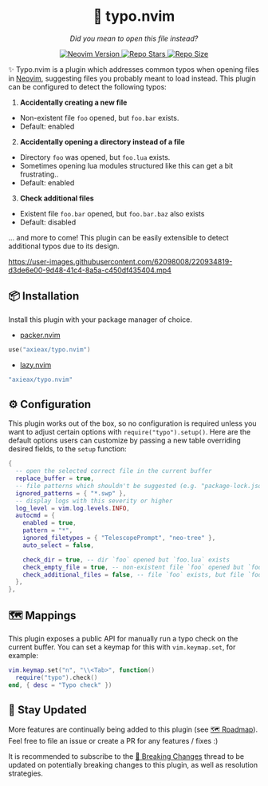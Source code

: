 <h1 align="center">🙈 typo.nvim</h1>
<p align="center"><i>Did you mean to open this file instead?</i></p>
<p align="center">
  <a href="https://github.com/neovim/neovim">
    <img alt="Neovim Version" src="https://img.shields.io/static/v1?label=&message=%3E%3D0.7&style=for-the-badge&logo=neovim&color=green&labelColor=302D41"/>
  </a>
  <a href="https://github.com/axieax/typo.nvim/stargazers">
    <img alt="Repo Stars" src="https://img.shields.io/github/stars/axieax/typo.nvim?style=for-the-badge&color=yellow&label=%E2%AD%90&labelColor=302D41"/>
  </a>
  <a href="https://github.com/axieax/typo.nvim">
    <img alt="Repo Size" src="https://img.shields.io/github/repo-size/axieax/typo.nvim?label=&color=orange&logo=hackthebox&style=for-the-badge&logoColor=lightgray&labelColor=302D41"/>
  </a>
</p>

✨ Typo.nvim is a plugin which addresses common typos when opening files in [Neovim](https://neovim.io), suggesting files you probably meant to load instead. This plugin can be configured to detect the following typos:

1. **Accidentally creating a new file**

- Non-existent file `foo` opened, but `foo.bar` exists.
- Default: enabled

2. **Accidentally opening a directory instead of a file**

- Directory `foo` was opened, but `foo.lua` exists.
- Sometimes opening lua modules structured like this can get a bit frustrating..
- Default: enabled

3. **Check additional files**

- Existent file `foo.bar` opened, but `foo.bar.baz` also exists
- Default: disabled

... and more to come! This plugin can be easily extensible to detect additional typos due to its design.

https://user-images.githubusercontent.com/62098008/220934819-d3de6e00-9d48-41c4-8a5a-c450df435404.mp4

## 📦 Installation

Install this plugin with your package manager of choice.

- [packer.nvim](https://github.com/wbthomason/packer.nvim)

```lua
use("axieax/typo.nvim")
```

- [lazy.nvim](https://github.com/folke/lazy.nvim)

```lua
"axieax/typo.nvim"
```

## ⚙️ Configuration

This plugin works out of the box, so no configuration is required unless you want to adjust certain options with `require("typo").setup()`. Here are the default options users can customize by passing a new table overriding desired fields, to the `setup` function:

```lua
{
  -- open the selected correct file in the current buffer
  replace_buffer = true,
  -- file patterns which shouldn't be suggested (e.g. "package-lock.json")
  ignored_patterns = { "*.swp" },
  -- display logs with this severity or higher
  log_level = vim.log.levels.INFO,
  autocmd = {
    enabled = true,
    pattern = "*",
    ignored_filetypes = { "TelescopePrompt", "neo-tree" },
    auto_select = false,

    check_dir = true, -- dir `foo` opened but `foo.lua` exists
    check_empty_file = true, -- non-existent file `foo` opened but `foo.bar` exists
    check_additional_files = false, -- file `foo` exists, but file `foo.bar` also exists
  },
},
```

## 🗺️ Mappings

This plugin exposes a public API for manually run a typo check on the current buffer. You can set a keymap for this with `vim.keymap.set`, for example:

```lua
vim.keymap.set("n", "\\<Tab>", function()
  require("typo").check()
end, { desc = "Typo check" })
```

## 🚧 Stay Updated

More features are continually being added to this plugin (see [🗺️ Roadmap](https://github.com/axieax/typo.nvim/issues/1)). Feel free to file an issue or create a PR for any features / fixes :)

It is recommended to subscribe to the [🙉 Breaking Changes](https://github.com/axieax/typo.nvim/issues/2) thread to be updated on potentially breaking changes to this plugin, as well as resolution strategies.
